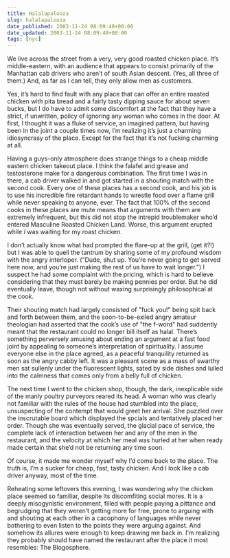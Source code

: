 ```yaml
---
title: Halalapalooza
slug: halalapalooza
date_published: 2003-11-24 08:09:48+00:00
date_updated: 2003-11-24 08:09:48+00:00
tags: [nyc]
---
```

We live across the street from a very, very good roasted chicken place. It’s middle-eastern, with an audience that appears to consist primarily of the Manhattan cab drivers who aren’t of south Asian descent. (Yes, all three of them.) And, as far as I can tell, they only allow men as customers.

Yes, it’s hard to find fault with any place that can offer an entire roasted chicken with pita bread and a fairly tasty dipping sauce for about seven bucks, but I do have to admit some discomfort at the fact that they have a strict, if unwritten, policy of ignoring any woman who comes in the door. At first, I thought it was a fluke of service, an imagined pattern, but having been in the joint a couple times now, I’m realizing it’s just a charming idiosyncrasy of the place. Except for the fact that it’s not fucking charming at all.

Having a guys-only atmosphere does strange things to a cheap middle eastern chicken takeout place. I think the falafel and grease and testosterone make for a dangerous combination. The first time I was in there, a cab driver walked in and got started in a shouting match with the second cook. Every one of these places has a second cook, and his job is to use his incredible fire retardant hands to wrestle food over a flame grill while never speaking to anyone, ever. The fact that 100% of the second cooks in these places are mute means that arguments with them are extremely infrequent, but this did not stop the intrepid troublemaker who’d entered Masculine Roasted Chicken Land. Worse, this argument erupted while *I* was waiting for my roast chicken.

I don’t actually know what had prompted the flare-up at the grill, (get it?!) but I was able to quell the tantrum by sharing some of my profound wisdom with the angry interloper. ("Dude, shut up. You’re never going to get served here now, and you’re just making the rest of us have to wait longer.") I suspect he had some complaint with the pricing, which is hard to believe considering that they must barely be making pennies per order. But he did eventually leave, though not without waxing surprisingly philosophical at the cook.

Their shouting match had largely consisted of "fuck you!" being spit back and forth between them, and the soon-to-be-exiled angry amateur theologian had asserted that the cook’s use of "the f-word" had suddently meant that the restaurant could no longer bill itself as halal. There’s something perversely amusing about ending an argument at a fast food joint by appealing to someone’s interpretation of spirituality. I assume everyone else in the place agreed, as a peaceful tranquility returned as soon as the angry cabby left. It was a pleasant scene as a mass of swarthy men sat sullenly under the fluorescent lights, sated by side dishes and lulled into the calmness that comes only from a belly full of chicken.

The next time I went to the chicken shop, though, the dark, inexplicable side of the manly poultry purveyors reared its head. A woman who was clearly not familiar with the rules of the house had stumbled into the place, unsuspecting of the contempt that would greet her arrival. She puzzled over the inscrutable board which displayed the spcials and tentatively placed her order. Though she was eventually served, the glacial pace of service, the complete lack of interaction between her and any of the men in the restaurant, and the velocity at which her meal was hurled at her when ready made certain that she’d not be returning any time soon.

Of course, it made me wonder myself why I’d come back to the place. The truth is, I’m a sucker for cheap, fast, tasty chicken. And I look like a cab driver anyway, most of the time.

Reheating some leftovers this evening, I was wondering why the chicken place seemed so familiar, despite its discomfiting social mores. It is a deeply misogynistic environment, filled with people paying a pittance and begrudging that they weren’t getting more for free, prone to arguing with and shouting at each other in a cacophony of languages while never bothering to even listen to the points they were arguing against. And somehow its allures were enough to keep drawing me back in. I’m realizing they probably should have named the restaurant after the place it most resembles: The Blogosphere.
